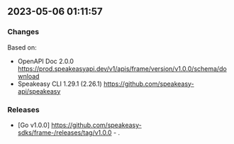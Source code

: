 

## 2023-05-06 01:11:57
### Changes
Based on:
- OpenAPI Doc 2.0.0 https://prod.speakeasyapi.dev/v1/apis/frame/version/v1.0.0/schema/download
- Speakeasy CLI 1.29.1 (2.26.1) https://github.com/speakeasy-api/speakeasy
### Releases
- [Go v1.0.0] https://github.com/speakeasy-sdks/frame-/releases/tag/v1.0.0 - .